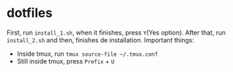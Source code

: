 # dotfiles

First, run `install_1.sh`, when it finishes, press `Y`(Yes option). After that, run `install_2.sh` and then, finishes de installation.
Important things:
 - Inside tmux, run `tmux source-file ~/.tmux.conf`
 - Still inside tmux, press `Prefix` + `U`
